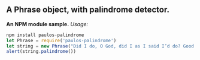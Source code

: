 ## A Phrase object, with palindrome detector.
__An NPM module sample.__
_Usage:_
```javascript
npm install paulos-palindrome
let Phrase = require('paulos-palindrome')
let string = new Phrase("Did I do, O God, did I as I said I’d do? Good! I did.")
alert(string.palindrome())
```